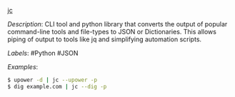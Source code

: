 [jc](https://github.com/kellyjonbrazil/jc)

*Description*: CLI tool and python library that converts the output of popular command-line tools and file-types to JSON or Dictionaries. This allows piping of output to tools like jq and simplifying automation scripts.

*Labels*: #Python #JSON

*Examples*:

```bash
$ upower -d | jc --upower -p
$ dig example.com | jc --dig -p
```
